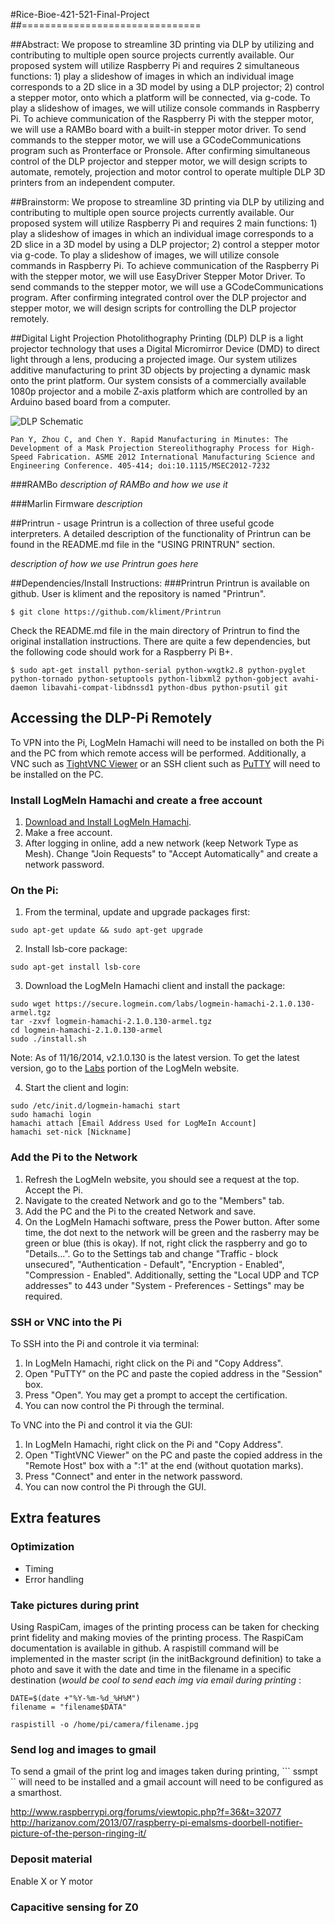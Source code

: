 #Rice-Bioe-421-521-Final-Project
##===============================

##Abstract:
We propose to streamline 3D printing via DLP by utilizing and contributing to multiple open source projects currently available. Our proposed system will utilize Raspberry Pi and requires 2 simultaneous functions: 1) play a slideshow of images in which an individual image corresponds to a 2D slice in a 3D model by using a DLP projector; 2) control a stepper motor, onto which a platform will be connected, via g-code. To play a slideshow of images, we will utilize console commands in Raspberry Pi. To achieve communication of the Raspberry Pi with the stepper motor, we will use a RAMBo board with a built-in stepper motor driver. To send commands to the stepper motor, we will use a GCodeCommunications program such as Pronterface or Pronsole. After confirming simultaneous control of the DLP projector and stepper motor, we will design scripts to automate, remotely, projection and motor control to operate multiple DLP 3D printers from an independent computer.

##Brainstorm:
We propose to streamline 3D printing via DLP by utilizing and contributing to multiple open source projects currently available. Our proposed system will utilize Raspberry Pi and requires 2 main functions: 1) play a slideshow of images in which an individual image corresponds to a 2D slice in a 3D model by using a DLP projector; 2) control a stepper motor via g-code. To play a slideshow of images, we will utilize console commands in Raspberry Pi. To achieve communication of the Raspberry Pi with the stepper motor, we will use EasyDriver Stepper Motor Driver. To send commands to the stepper motor, we will use a GCodeCommunications program. After confirming integrated control over the DLP projector and stepper motor, we will design scripts for controlling the DLP projector remotely.

##Digital Light Projection Photolithography Printing (DLP)
DLP is a light projector technology that uses a Digital Micromirror Device (DMD) to direct light through a lens, producing a projected image. Our system utilizes additive manufacturing to print 3D objects by projecting a dynamic mask onto the print platform. Our system consists of a commercially available 1080p projector and a mobile Z-axis platform which are controlled by an Arduino based board from a computer. 

![DLP Schematic](http://i.imgur.com/rgtHdga.png)
```
Pan Y, Zhou C, and Chen Y. Rapid Manufacturing in Minutes: The Development of a Mask Projection Stereolithography Process for High-Speed Fabrication. ASME 2012 International Manufacturing Science and Engineering Conference. 405-414; doi:10.1115/MSEC2012-7232
```

###RAMBo
*description of RAMBo and how we use it*

###Marlin Firmware
*description*

##Printrun - usage
Printrun is a collection of three useful gcode interpreters. A detailed description of the functionality of Printrun can be found in the README.md file in the "USING PRINTRUN" section. 

*description of how we use Printrun goes here*


##Dependencies/Install Instructions:
###Printrun
Printrun is available on github. User is kliment and the repository is named "Printrun".

```
$ git clone https://github.com/kliment/Printrun
```

Check the README.md file in the main directory of Printrun to find the original installation instructions.  There are quite a few dependencies, but the following code should work for a Raspberry Pi B+.

```
$ sudo apt-get install python-serial python-wxgtk2.8 python-pyglet python-tornado python-setuptools python-libxml2 python-gobject avahi-daemon libavahi-compat-libdnssd1 python-dbus python-psutil git
```

## Accessing the DLP-Pi Remotely
To VPN into the Pi, LogMeIn Hamachi will need to be installed on both the Pi and the PC from which remote access will be performed. Additionally, a VNC such as [TightVNC Viewer](http://www.tightvnc.com/download.php) or an SSH client such as [PuTTY](http://www.chiark.greenend.org.uk/~sgtatham/putty/download.html) will need to be installed on the PC.

### Install LogMeIn Hamachi and create a free account
1. [Download and Install LogMeIn Hamachi](https://secure.logmein.com/products/hamachi/).
2. Make a free account.
3. After logging in online, add a new network (keep Network Type as Mesh). Change "Join Requests" to "Accept Automatically" and create a network password. 

### On the Pi:
1. From the terminal, update and upgrade packages first:
```
sudo apt-get update && sudo apt-get upgrade
```

2.  Install lsb-core package:
```
sudo apt-get install lsb-core
```

3. Download the LogMeIn Hamachi client and install the package:
```
sudo wget https://secure.logmein.com/labs/logmein-hamachi-2.1.0.130-armel.tgz
tar -zxvf logmein-hamachi-2.1.0.130-armel.tgz
cd logmein-hamachi-2.1.0.130-armel
sudo ./install.sh
```
Note: As of 11/16/2014, v2.1.0.130 is the latest version. To get the latest version, go to the [Labs](https://secure.logmein.com/US/labs/#HamachiforLinux) portion of the LogMeIn website. 

4. Start the client and login:
```
sudo /etc/init.d/logmein-hamachi start
sudo hamachi login
hamachi attach [Email Address Used for LogMeIn Account]
hamachi set-nick [Nickname]
```

### Add the Pi to the Network
1. Refresh the LogMeIn website, you should see a request at the top. Accept the Pi.
2. Navigate to the created Network and go to the "Members" tab.
3. Add the PC and the Pi to the created Network and save.
4. On the LogMeIn Hamachi software, press the Power button. After some time, the dot next to the network will be green and the rasberry may be green or blue (this is okay). If not, right click the raspberry and go to "Details...". Go to the Settings tab and change "Traffic - block unsecured", "Authentication - Default", "Encryption - Enabled", "Compression - Enabled". Additionally, setting the "Local UDP and TCP addresses" to 443 under "System - Preferences - Settings" may be required.

### SSH or VNC into the Pi
To SSH into the Pi and controle it via terminal:

1. In LogMeIn Hamachi, right click on the Pi and "Copy Address".
2. Open "PuTTY" on the PC and paste the copied address in the "Session" box.
3. Press "Open". You may get a prompt to accept the certification.
4. You can now control the Pi through the terminal.

To VNC into the Pi and control it via the GUI:

1. In LogMeIn Hamachi, right click on the Pi and "Copy Address".
2. Open "TightVNC Viewer" on the PC and paste the copied address in the "Remote Host" box with a ":1" at the end (without quotation marks). 
3. Press "Connect" and enter in the network password.
4. You can now control the Pi through the GUI.

## Extra features
### Optimization
* Timing
* Error handling


### Take pictures during print
Using RaspiCam, images of the printing process can be taken for checking print fidelity and making movies of the printing process. The RaspiCam documentation is available in github. A raspistill command will be implemented in the master script (in the initBackground definition) to take a photo and save it with the date and time in the filename in a specific destination (*would be cool to send each img via email during printing* :

```
DATE=$(date +"%Y-%m-%d_%H%M")
filename = "filename$DATA"

raspistill -o /home/pi/camera/filename.jpg

```

### Send log and images to gmail
To send a gmail of the print log and images taken during printing, ``` ssmpt `` will need to be installed and a gmail account will need to be configured as a smarthost.

http://www.raspberrypi.org/forums/viewtopic.php?f=36&t=32077
http://harizanov.com/2013/07/raspberry-pi-emalsms-doorbell-notifier-picture-of-the-person-ringing-it/

### Deposit material
Enable X or Y motor

### Capacitive sensing for Z0
